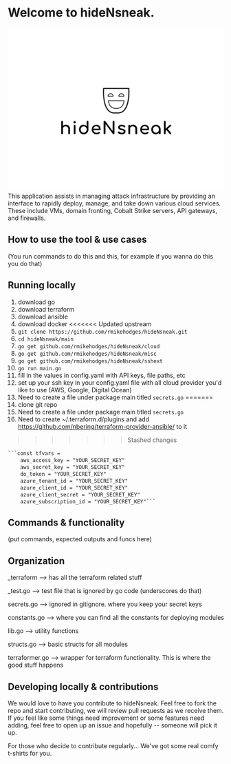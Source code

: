 Welcome to hideNsneak.
===============================
![Alt text](logo.png "hideNsneak")
This application assists in managing attack infrastructure by providing an interface to rapidly deploy, manage, and take down various cloud services. These include VMs, domain fronting, Cobalt Strike servers, API gateways, and firewalls.


How to use the tool & use cases
-------------------------------
(You run commands to do this and this, for example if you wanna do this you do that)


Running locally
---------------
1. download go
2. download terraform
3. download ansible
4. download docker
<<<<<<< Updated upstream
5. `git clone https://github.com/rmikehodges/hideNsneak.git`
6. `cd hideNsneak/main`
7. `go get github.com/rmikehodges/hideNsneak/cloud`
8. `go get github.com/rmikehodges/hideNsneak/misc`
9. `go get github.com/rmikehodges/hideNsneak/sshext`
10. `go run main.go`
11. fill in the values in config.yaml with API keys, file paths, etc
12. set up your ssh key in your config.yaml file with all cloud provider you'd like to use (AWS, Google, Digital Ocean)
13. Need to create a file under package main titled `secrets.go`
=======
5. clone git repo
6. Need to create a file under package main titled `secrets.go`
7. Need to create ~/.terraform.d/plugins and add https://github.com/nbering/terraform-provider-ansible/ to it
>>>>>>> Stashed changes

	```const tfvars = 
		aws_access_key = "YOUR_SECRET_KEY"
		aws_secret_key = "YOUR_SECRET_KEY"
		do_token = "YOUR_SECRET_KEY"
		azure_tenant_id = "YOUR_SECRET_KEY"
		azure_client_id = "YOUR_SECRET_KEY"
		azure_client_secret = "YOUR_SECRET_KEY"
		azure_subscription_id = "YOUR_SECRET_KEY"```


Commands & functionality
------------------------
(put commands, expected outputs and funcs here)


Organization
------------
_terraform --> has all the terraform related stuff

_test.go --> test file that is ignored by go code (underscores do that)

secrets.go --> ignored in gitignore. where you keep your secret keys

constants.go --> where you can find all the constants for deploying modules

lib.go --> utility functions

structs.go --> basic structs for all modules

terraformer.go --> wrapper for terraform functionality. This is where the good stuff happens

Developing locally & contributions
----------------------------------

We would love to have you contribute to hideNsneak. Feel free to fork the repo and start contributing, we will review pull requests as we receive them. If you feel like some things need improvement or some features need adding, feel free to open up an issue and hopefully -- someone will pick it up. 

For those who decide to contribute regularly... We've got some real comfy t-shirts for you.